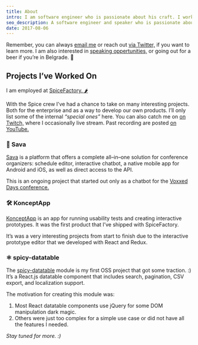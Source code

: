 ```yaml
---
title: About
intro: I am software engineer who is passionate about his craft. I work a lot with JavaScript and the surrounding ecosystem. This page is for anyone who is interested in what I’ve been up to.
seo_description: A software engineer and speaker who is passionate about his craft. Working with React, GraphQL and chatbots.
date: 2017-08-06
---
```


Remember, you can always <a href="mailto:filipdanic7@gmail.com">email me</a> or reach out <a href="https://twitter.com/DanicFilip" target="_blank">via Twitter,</a> if you want to learn more. I am also interested in <a href="/speaking">speaking oppertunities,</a> or going out for a beer if you’re in Belgrade. 🍻

## Projects I’ve Worked On

I am employed at <a href="https://spicefactory.co/" target="_blank">SpiceFactory. 🌶</a>

With the Spice crew I’ve had a chance to take on many interesting projects. Both for the enterprise and as a way to develop our own products. I’ll only list some of the internal _“special ones”_ here. You can also catch me on <a href="https://www.twitch.tv/filipdanic" target="_blank">on Twitch,</a> where I occasionally live stream. Past recording are posted <a href="https://www.youtube.com/channel/UClctBvKpOUts0_B_kvooo_w" target="_blank">on YouTube.</a>   

### 🤖 Sava

<a href="https://savabot.com/" target="_blank">Sava</a> is a platform that offers a complete all–in–one solution for conference organizers: schedule editor, interactive chatbot, a native mobile app for Android and iOS, as well as direct access to the API.

This is an ongoing project that started out only as a chatbot for the <a href="https://belgrade.voxxeddays.com/" target="_blank">Voxxed Days conference.</a>

### 🛠 KonceptApp

<a href="https://konceptapp.com/" target="_blank">KonceptApp</a> is an app for running usability tests and creating interactive prototypes. It was the first product that I’ve shipped with SpiceFactory.

 It’s was a very interesting projects from start to finish due to the interactive prototype editor that we developed with React and Redux.

### ⚛️ spicy-datatable

The <a href="https://github.com/filipdanic/spicy-datatable" target="_blank">spicy-datatable</a> module is my first OSS project that got some traction. :) It’s a React.js datatable component that includes search, pagination, CSV export, and localization support.

The motivation for creating this module was:

1. Most React datatable components use jQuery for some DOM manipulation dark magic.
2. Others were just too complex for a simple use case or did not have all the features I needed.

_Stay tuned for more. :)_
